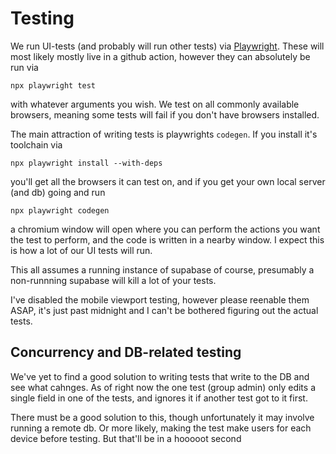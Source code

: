 # Testing

We run UI-tests (and probably will run other tests) via [Playwright](https://playwright.dev/docs/intro). These will most likely mostly live in a github action, however they can absolutely be run via

```shell
npx playwright test
```

with whatever arguments you wish. We test on all commonly available browsers, meaning some tests will fail if you don't have browsers installed.

The main attraction of writing tests is playwrights `codegen`. If you install it's toolchain via

```shell
npx playwright install --with-deps
```

you'll get all the browsers it can test on, and if you get your own local server (and db) going and run

```shell
npx playwright codegen
```

a chromium window will open where you can perform the actions you want the test to perform, and the code is written in a nearby window. I expect this is how a lot of our UI tests will run.

This all assumes a running instance of supabase of course, presumably a non-runnning supabase will kill a lot of your tests.

I've disabled the mobile viewport testing, however please reenable them ASAP, it's just past midnight and I can't be bothered figuring out the actual tests.

## Concurrency and DB-related testing

We've yet to find a good solution to writing tests that write to the DB and see what cahnges. As of right now the one test (group admin) only edits a single field in one of the tests, and ignores it if another test got to it first.

There must be a good solution to this, though unfortunately it may involve running a remote db. Or more likely, making the test make users for each device before testing. But that'll be in a hooooot second
